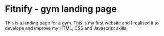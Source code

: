 # Fitnify - gym landing page

This is a landing page for a gym. 
This is my first website and I realised it to develope and improve my HTML, CSS and Javascript skills


